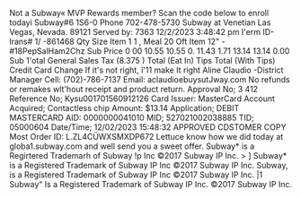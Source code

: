 Not a Subway« MVP Rewards member? Scan the code below to enroll todayi Subway#6 1S6-0 Phone 702-478-5730 Subway at Venetian Las Vegas, Nevada. 89121 Served by: 7363 12/2/2023 3:48:42 pm I'erm ID-lrans# 1/ -861468 Qty Size Item 1 1 , Meal 20 Oft Item 12" -#18PepSalHam2Chz Sub Price 0 00 10.55 10.55 0. 11.43 1.71 13.14 13.14 0.00 Sub 1'otal General Sales Tax (8.375 ) Total (Eat In) Tips Total (With Tips) Credit Card Change If it's not right, ĩ'11 make It right Aline Claudio -District Manager Cell: (702)-786-7137 Email: aclaudioebuysutJway.com No refunds or remakes wlt'hout receipt and product return. Approval No; 3 412 Reference No; Kysu001701560912126 Card Issuer: MasterCard Account Acquired; Contactless chip Amount: $13.14 Application; DEBIT MASTERCARD AID: 0000000041010 MID; 527021002038885 TID; 05000604 Date/Time; 12/02/2023 15:48:32 APPROVED CDSTOMER COPY Most Order ID: L.ZL4CÜWXSMXDP672 Lettuce know how we did today at globa1.subway.com and well send you a sweet offer. Subway* is a Regirtered Trademarh of Subway !p Inc ©2017 Subway IP Inc. > ] Subway* is a Registered Trademark of Subway IP Inc ©2017 Subway IP Inc. Subway, is a Registered Trademark of Subway IP Inc ©2017 Subway IP Inc. |1 Subway“ Is a Registered Trademark of Subway IP Inc. ©2017 Subway IP Inc.